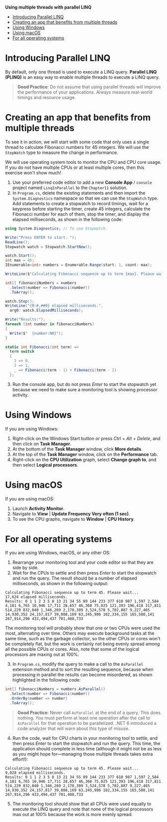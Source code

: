 **Using multiple threads with parallel LINQ**

- [Introducing Parallel LINQ](#introducing-parallel-linq)
- [Creating an app that benefits from multiple threads](#creating-an-app-that-benefits-from-multiple-threads)
- [Using Windows](#using-windows)
- [Using macOS](#using-macos)
- [For all operating systems](#for-all-operating-systems)


# Introducing Parallel LINQ

By default, only one thread is used to execute a LINQ query. **Parallel LINQ (PLINQ)** is an easy way to enable multiple threads to execute a LINQ query.

> **Good Practice**: Do not assume that using parallel threads will improve the performance of your applications. Always measure real-world timings and resource usage.

# Creating an app that benefits from multiple threads

To see it in action, we will start with some code that only uses a single thread to calculate Fibonacci numbers for 45 integers. We will use the `StopWatch` type to measure the change in performance.

We will use operating system tools to monitor the CPU and CPU core usage. If you do not have multiple CPUs or at least multiple cores, then this exercise won't show much!

1.	Use your preferred code editor to add a new **Console App** / `console` project named `LinqInParallel` to the `Chapter11` solution.
2.	In `Program.cs`, delete the existing statements and then import the `System.Diagnostics` namespace so that we can use the `StopWatch` type. Add statements to create a stopwatch to record timings, wait for a keypress before starting the timer, create 45 integers, calculate the Fibonacci number for each of them, stop the timer, and display the elapsed milliseconds, as shown in the following code:
```cs
using System.Diagnostics; // To use Stopwatch.

Write("Press ENTER to start. ");
ReadLine();
Stopwatch watch = Stopwatch.StartNew();

watch.Start();
int max = 45;
IEnumerable<int> numbers = Enumerable.Range(start: 1, count: max);

WriteLine($"Calculating Fibonacci sequence up to term {max}. Please wait...");

int[] fibonacciNumbers = numbers
  .Select(number => Fibonacci(number))
  .ToArray(); 

watch.Stop();
WriteLine("{0:#,##0} elapsed milliseconds.",
  arg0: watch.ElapsedMilliseconds);

Write("Results:");
foreach (int number in fibonacciNumbers)
{
  Write($"  {number:N0}");
}

static int Fibonacci(int term) =>
  term switch
  {
    1 => 0,
    2 => 1,
    _ => Fibonacci(term - 1) + Fibonacci(term - 2)
  };
```

3.	Run the console app, but do not press *Enter* to start the stopwatch yet because we need to make sure a monitoring tool is showing processor activity.

# Using Windows

If you are using Windows:

1.	Right-click on the Windows Start button or press *Ctrl* + *Alt* + *Delete*, and then click on **Task Manager**.
2.	At the bottom of the **Task Manager** window, click **More details**.
3.	At the top of the **Task Manager** window, click on the **Performance** tab.
4.	Right-click on the **CPU Utilization** graph, select **Change graph to**, and then select **Logical processors**.

# Using macOS

If you are using macOS:

1.	Launch **Activity Monitor**.
2.	Navigate to **View** | **Update Frequency Very often (1 sec)**.
3.	To see the CPU graphs, navigate to **Window** | **CPU History**.

# For all operating systems

If you are using Windows, macOS, or any other OS:

1.	Rearrange your monitoring tool and your code editor so that they are side by side.
2.	Wait for the CPUs to settle and then press *Enter* to start the stopwatch and run the query. The result should be a number of elapsed milliseconds, as shown in the following output:
```
Calculating Fibonacci sequence up to term 45. Please wait...
17,624 elapsed milliseconds.
Results: 0 1 1 2 3 5 8 13 21 34 55 89 144 233 377 610 987 1,597 2,584 4,181 6,765 10,946 17,711 28,657 46,368 75,025 121,393 196,418 317,811 514,229 832,040 1,346,269 2,178,309 3,524,578 5,702,887 9,227,465 14,930,352 24,157,817 39,088,169 63,245,986 102,334,155 165,580,141 267,914,296 433,494,437 701,408,733
```

The monitoring tool will probably show that one or two CPUs were used the most, alternating over time. Others may execute background tasks at the same time, such as the garbage collector, so the other CPUs or cores won't be completely flat, but the work is certainly not being evenly spread among all the possible CPUs or cores. Also, note that some of the logical processors are maxing out at 100%.

3.	In `Program.cs`, modify the query to make a call to the `AsParallel` extension method and to sort the resulting sequence, because when processing in parallel the results can become misordered, as shown highlighted in the following code:
```cs
int[] fibonacciNumbers = numbers.AsParallel()
  .Select(number => Fibonacci(number))
  .OrderBy(number => number)
  .ToArray();
```

> **Good Practice**: Never call `AsParallel` at the end of a query. This does nothing. You must perform at least one operation after the call to `AsParallel` for that operation to be parallelized. .NET 6 introduced a code analyzer that will warn about this type of misuse.

4.	Run the code, wait for CPU charts in your monitoring tool to settle, and then press *Enter* to start the stopwatch and run the query. This time, the application should complete in less time (although it might not be as less as you might hope for—managing those multiple threads takes extra effort!):
```
Calculating Fibonacci sequence up to term 45. Please wait...
9,028 elapsed milliseconds.
Results: 0 1 1 2 3 5 8 13 21 34 55 89 144 233 377 610 987 1,597 2,584 4,181 6,765 10,946 17,711 28,657 46,368 75,025 121,393 196,418 317,811 514,229 832,040 1,346,269 2,178,309 3,524,578 5,702,887 9,227,465 14,930,352 24,157,817 39,088,169 63,245,986 102,334,155 165,580,141 267,914,296 433,494,437 701,408,733
```

5.	The monitoring tool should show that all CPUs were used equally to execute the LINQ query and note that none of the logical processors max out at 100% because the work is more evenly spread.
